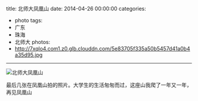 title: 北师大凤凰山
date: 2014-04-26 00:00:00
categories:
- photo
tags:
- 广东
- 珠海
- 北师大
photos:
- http://7xqlo4.com1.z0.glb.clouddn.com/5e83705f335a50b5457d41a0b4a35d95.jpg
---

![北师大凤凰山](http://7xqlo4.com1.z0.glb.clouddn.com/97ed29fa7f782bcd93a13e99a95cc7eb.jpg)

最后几张在凤凰山拍的照片。大学生的生活匆匆而过，这座山我爬了一年又一年，再见凤凰山